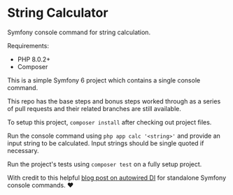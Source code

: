 # String Calculator
Symfony console command for string calculation.

Requirements:
- PHP 8.0.2+
- Composer

This is a simple Symfony 6 project which contains a single console command.

This repo has the base steps and bonus steps worked through as a series of pull requests and their related branches are still available.

To setup this project, `composer install` after checking out project files.

Run the console command using `php app calc '<string>'` and provide an input string to be calculated. Input strings should be single quoted if necessary.

Run the project's tests using `composer test` on a fully setup project.

With credit to this helpful [blog post on autowired DI](https://weblog.yivoff.com/create-a-standalone-console-command-with-autowired-di-but-without-installing-the-rest-of-the-symfony-framwork) for standalone Symfony console commands. :heart: 
